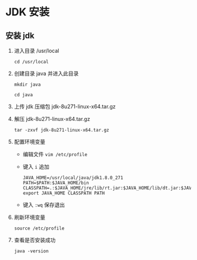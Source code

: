 # JDK 安装

## 安装 jdk

1. 进入目录 /usr/local

   `cd /usr/local`

2. 创建目录 java 并进入此目录

   `mkdir java`

   `cd java`

3. 上传 jdk 压缩包 jdk-8u271-linux-x64.tar.gz

4. 解压 jdk-8u271-linux-x64.tar.gz

   `tar -zxvf jdk-8u271-linux-x64.tar.gz`

5. 配置环境变量

   * 编辑文件 `vim /etc/profile`

   * 键入 `i` 追加

     ```
     JAVA_HOME=/usr/local/java/jdk1.8.0_271
     PATH=$PATH:$JAVA_HOME/bin
     CLASSPATH=.:$JAVA_HOME/jre/lib/rt.jar:$JAVA_HOME/lib/dt.jar:$JAVA_HOME/lib/tools.jar
     export JAVA_HOME CLASSPATH PATH
     ```

   * 键入 `:wq` 保存退出

6. 刷新环境变量

   `source /etc/profile`

7. 查看是否安装成功

   `java -version`
